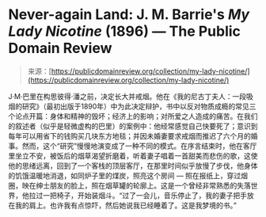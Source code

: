 <!--yml

category: 未分类

date: 2024-05-27 14:45:49

-->

# Never-again Land: J. M. Barrie's *My Lady Nicotine* (1896) — The Public Domain Review

> 来源：[https://publicdomainreview.org/collection/my-lady-nicotine/](https://publicdomainreview.org/collection/my-lady-nicotine/)

[](#p-0-0)

J·M·巴里在构思彼得·潘之前，决定长大并戒烟。他在《我的尼古丁夫人：一段吸烟的研究》（最初出版于1890年）中为此决定辩护，书中以反对物质成瘾的常见三个论点开篇：身体和精神的毁坏；经济上的影响；对所爱之人造成的痛苦。在我们的叙述者（似乎是轻微虚构的巴里）的案例中：他经常感觉自己快要死了；意识到每年可以用省下的钱购买几块东方地毯；并因未婚妻要求戒烟而推迟了六个月的婚事。然而，这个“研究”慢慢地演变成了一种不同的模式。在序言结束时，他在客厅里坐立不安，被饭后的烟草渴望折磨着，听着妻子唱着一首甜美而悲伤的歌，这使他的思绪远离，回到了一个客栈的顶层客厅，在那里时间似乎放慢了步伐，他身体的饥饿温暖地消退，如同炉子里的煤炭，照亮这个房间 — 照在报纸上，穿过烟圈，映在绅士朋友的脸上，照在烟草罐的轮廓上。这是一个曾经非常熟悉的失落世界，他拉过一把椅子，开始装烟斗。“过了一会儿，音乐停止了，我的妻子把手放在我的肩上。也许我有点惊吓，然后她说我已经睡着了。这是我梦境的书。”
